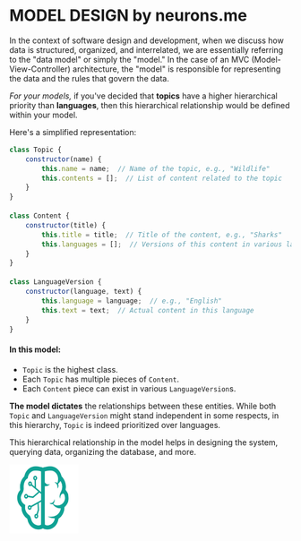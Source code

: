 

# **MODEL DESIGN** by neurons.me

In the context of software design and development, when we discuss how data is structured, organized, and interrelated, we are essentially referring to the "data model" or simply the "model." In the case of an MVC (Model-View-Controller) architecture, the "model" is responsible for representing the data and the rules that govern the data.

*For your models,* if you've decided that **topics** have a higher hierarchical priority than **languages**, then this hierarchical relationship would be defined within your model.

Here's a simplified representation:

```js
class Topic {
    constructor(name) {
        this.name = name;  // Name of the topic, e.g., "Wildlife"
        this.contents = [];  // List of content related to the topic
    }
}

class Content {
    constructor(title) {
        this.title = title;  // Title of the content, e.g., "Sharks"
        this.languages = [];  // Versions of this content in various languages
    }
}

class LanguageVersion {
    constructor(language, text) {
        this.language = language;  // e.g., "English"
        this.text = text;  // Actual content in this language
    }
}
```

#### In this model:

- `Topic` is the highest class.
- Each `Topic` has multiple pieces of `Content`.
- Each `Content` piece can exist in various `LanguageVersion`s.

**The model dictates** the relationships between these entities. While both `Topic` and `LanguageVersion` might stand independent in some respects, in this hierarchy, `Topic` is indeed prioritized over languages.

This hierarchical relationship in the model helps in designing the system, querying data, organizing the database, and more. 

<img src="./_._.svg" alt="SVG Image" width="123" height="123" style="width123px; height:123px;">